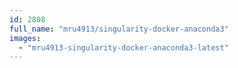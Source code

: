 ```yaml
---
id: 2808
full_name: "mru4913/singularity-docker-anaconda3"
images: 
  - "mru4913-singularity-docker-anaconda3-latest"
---
```

